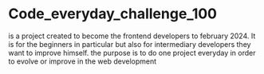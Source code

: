 # Code_everyday_challenge_100 
is a project created to become the frontend developers to february 2024. It is for the beginners in particular but also for intermediary developers they want to improve himself. 
the purpose is to do one project everyday in order to evolve or improve in the web development
